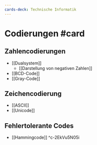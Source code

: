 ```yaml
---
cards-deck: Technische Informatik
---
```


# Codierungen #card 
## Zahlencodierungen
- [[Dualsystem]]
	- [[Darstellung von negativen Zahlen]]
- [[BCD-Code]]
- [[Gray-Code]]
## Zeichencodierung
- [[ASCII]]
- [[Unicode]]
## Fehlertolerante Codes
- [[Hammingcode]]
^c-2EkVu5N05i
